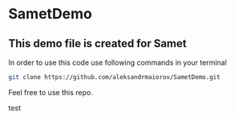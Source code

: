 # SametDemo

## This demo file is created for Samet

In order to use this code use following commands in your terminal 

```sh 
git clone https://github.com/aleksandrmaiorov/SametDemo.git
```

Feel free to use this repo.


test